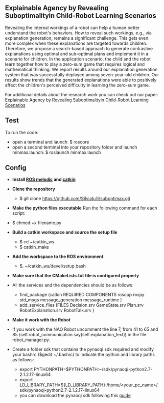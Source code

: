 ## Explainable Agency by Revealing Suboptimalityin Child-Robot Learning Scenarios
Revealing the internal workings of a robot can help a human better understand the robot's behaviors. How to reveal such workings, e.g., via explanation generation, remains a significant challenge. This gets even more complex when these explanations are targeted towards children.
Therefore, we propose a search-based approach to generate contrastive explanations using optimal and sub-optimal plans and implement it in a scenario for children. In the application scenario, the child and the robot learn together how to play a zero-sum game that requires logical and mathematical thinking.
We report results around our explanation generation system that was successfully deployed among seven-year-old children. Our results show trends that the generated explanations were able to positively affect the children's perceived difficulty in learning the zero-sum game.

For additional details about the research work you can check out our paper: [Explainable Agency by Revealing Suboptimalityin Child-Robot Learning Scenarios](https://link.springer.com/chapter/10.1007/978-3-030-62056-1_3)

## Test
To run the code:
- open a terminal and launch: $ roscore
- open a second terminal into your repository folder and launch minmax.launch: $ roslaunch minmax.launch

## Config
- **Install [ROS melodic](http://wiki.ros.org/melodic) and [catkin](https://wiki.ros.org/catkin#Installing_catkin)**

- **Clone the repository**
   - $ git clone https://github.com/Silviatulli/suboptimax.git

- **Make the python files executable** 
 Run the following command for each script:
 - $ chmod +x filename.py

- **Build a catkin workspace and source the setup file**
  - $ cd ~/catkin_ws
  - $ catkin_make

- **Add the workspace to the ROS environment**
  - $. ~/catkin_ws/devel/setup.bash

- **Make sure that the CMakeLists.txt file is configured properly** 
- All the services and the dependencies should be as follows:
  - find_package (catkin REQUIRED COMPONENTS roscpp rospy std_msgs message_generation message_runtime )
  - add_service_files (FILES Decision.srv GameState.srv Plan.srv RobotExplanation.srv RobotTalk.srv )

- **Make it work with the Robot**
- If you work with the NAO Robot uncomment the line 7, from 41 to 65 and 85 (self.robot_communication.say(self.explanation_text)) in the file robot_manager.py. 
- Create a folder sdk that contains the pynaoqi sdk required and modify your bashrc ($gedit ~/.bashrc) to indicate the python and library paths as follows:
  - export PYTHONPATH=$PYTHONPATH:~/sdk/pynaoqi-python2.7-2.1.2.17-linux64
  - export LD_LIBRARY_PATH=${LD_LIBRARY_PATH}:/home/<your_pc_name>/sdk/pynaoqi-python2.7-2.1.2.17-linux64
  - you can download the pynaoqi sdk following this [guide](http://wiki.ros.org/nao/Tutorials/Installation)
